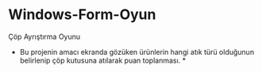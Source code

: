 # Windows-Form-Oyun
Çöp Ayrıştırma Oyunu
* Bu projenin amacı ekranda gözüken ürünlerin hangi atık türü olduğunun belirlenip çöp kutusuna atılarak puan toplanması. *
